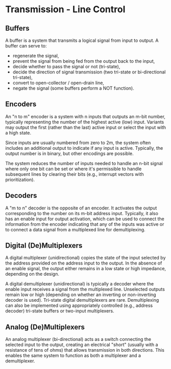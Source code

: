 <!--
SPDX-FileCopyrightText: Robert Ryszard Paciorek <rrp@opcode.eu.org>
SPDX-License-Identifier: MIT

AI tools (chat GPT) have been used for text translation and editing.
-->

# Transmission - Line Control

## Buffers

A buffer is a system that transmits a logical signal from input to output. A buffer can serve to:

* regenerate the signal,
* prevent the signal from being fed from the output back to the input,
* decide whether to pass the signal or not (tri-state),
* decide the direction of signal transmission (two tri-state or bi-directional tri-state),
* convert to open-collector / open-drain line,
* negate the signal (some buffers perform a NOT function).

## Encoders

An "n to m" encoder is a system with n inputs that outputs an m-bit number, typically representing the number of the highest active (low) input. Variants may output the first (rather than the last) active input or select the input with a high state.

Since inputs are usually numbered from zero to 2m, the system often includes an additional output to indicate if any input is active. Typically, the output number is in binary, but other encodings are possible.

The system reduces the number of inputs needed to handle an n-bit signal where only one bit can be set or where it's permissible to handle subsequent lines by clearing their bits (e.g., interrupt vectors with prioritization).

## Decoders

A "m to n" decoder is the opposite of an encoder. It activates the output corresponding to the number on its m-bit address input. Typically, it also has an enable input for output activation, which can be used to connect the information from the encoder indicating that any of the inputs was active or to connect a data signal from a multiplexed line for demultiplexing.

## Digital (De)Multiplexers

A digital multiplexer (unidirectional) copies the state of the input selected by the address provided on the address input to the output. In the absence of an enable signal, the output either remains in a low state or high impedance, depending on the design.

A digital demultiplexer (unidirectional) is typically a decoder where the enable input receives a signal from the multiplexed line. Unselected outputs remain low or high (depending on whether an inverting or non-inverting decoder is used). Tri-state digital demultiplexers are rare. Demultiplexing can also be implemented using appropriately controlled (e.g., address decoder) tri-state buffers or two-input multiplexers.

## Analog (De)Multiplexers

An analog multiplexer (bi-directional) acts as a switch connecting the selected input to the output, creating an electrical "short" (usually with a resistance of tens of ohms) that allows transmission in both directions. This enables the same system to function as both a multiplexer and a demultiplexer.


